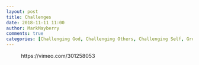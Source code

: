 ```yaml
---
layout: post
title: Challenges
date: 2018-11-11 11:00
author: MarkMayberry
comments: true
categories: [Challenging God, Challenging Others, Challenging Self, Growth, Obedience, Video, Sermon]
---
```

<!-- wp:core-embed/vimeo {"url":"https://vimeo.com/301258053","type":"video","providerNameSlug":"vimeo","className":"wp-embed-aspect-4-3 wp-has-aspect-ratio"} -->
<figure class="wp-block-embed-vimeo wp-block-embed is-type-video is-provider-vimeo wp-embed-aspect-4-3 wp-has-aspect-ratio"><div class="wp-block-embed__wrapper">
https://vimeo.com/301258053
</div></figure>
<!-- /wp:core-embed/vimeo -->
